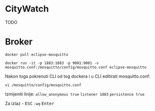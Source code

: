 # CityWatch

TODO

# Broker

`docker pull eclipse-mosquitto`

`docker run -it -p 1883:1883 -p 9001:9001 -v mosquitto.conf:/mosquitto/config/mosquitto.conf eclipse-mosquitto`

Nakon toga pokrenuti CLI od tog dockera i u CLI editirati mosquitto.conf:

`vi /mosquitto/config/mosquitto.conf`

Izmijeniti linije:
`allow_anonymous true`
`listener 1883`
`persistence true`

Za izlaz - <kbd>ESC</kbd> `:wq` <kbd>Enter</kbd>